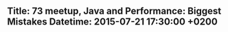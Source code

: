 Title: 73 meetup, Java and Performance: Biggest Mistakes
Datetime: 2015-07-21 17:30:00 +0200
-----------------
